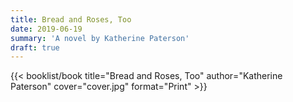 ```yaml
---
title: Bread and Roses, Too
date: 2019-06-19
summary: 'A novel by Katherine Paterson'
draft: true
---
```


{{< booklist/book
title="Bread and Roses, Too"
author="Katherine Paterson"
cover="cover.jpg"
format="Print" >}}
